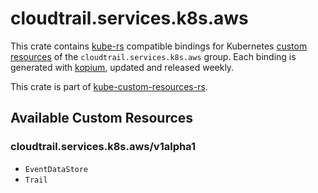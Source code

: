 <!--
SPDX-FileCopyrightText: The kube-custom-resources-rs Authors
SPDX-License-Identifier: 0BSD
 -->

# cloudtrail.services.k8s.aws

This crate contains [kube-rs](https://kube.rs/) compatible bindings for Kubernetes [custom resources](https://kubernetes.io/docs/tasks/extend-kubernetes/custom-resources/custom-resource-definitions/) of the `cloudtrail.services.k8s.aws` group. Each binding is generated with [kopium](https://github.com/kube-rs/kopium), updated and released weekly.

This crate is part of [kube-custom-resources-rs](https://github.com/metio/kube-custom-resources-rs).

## Available Custom Resources

### cloudtrail.services.k8s.aws/v1alpha1
- `EventDataStore`
- `Trail`
